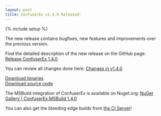 ```yaml
---
layout: post
title: ConfuserEx v1.4.0 Released!
---
```

{% include setup %}

The new release contains bugfixes, new features and improvements over the previous version.

Find the detailed description of the new release on the GitHub page: [Release ConfuserEx 1.4.0][release]

You can review all changes done here: [Changes in v1.4.0][changes]

<div class="well well-lg">
  <div class="row">
    <div class="col-md-6 text-center">
      <a class="btn btn-primary btn-lg" role="button" href="https://github.com/mkaring/ConfuserEx/releases/download/v1.4.0/ConfuserEx.zip">Download binaries</a>
    </div>
    <div class="col-md-6 text-center">
      <a class="btn btn-primary btn-lg" role="button" href="https://github.com/mkaring/ConfuserEx/archive/v1.4.0.zip">Download source code</a>
    </div>
  </div>
</div>

The MSBuild integration of ConfuserEx is available on Nuget.org: [NuGet Gallery | ConfuserEx.MSBuild 1.4.0][nuget]


You can also get the bleeding edge builds from [the CI Server][appveyor]!

[release]:  https://github.com/mkaring/ConfuserEx/releases/tag/v1.4.0
[changes]:  https://github.com/mkaring/ConfuserEx/compare/v1.3.1...v1.4.0
[nuget]:    https://www.nuget.org/packages/Confuser.MSBuild/
[appveyor]: https://ci.appveyor.com/project/mkaring/confuserex/branch/master